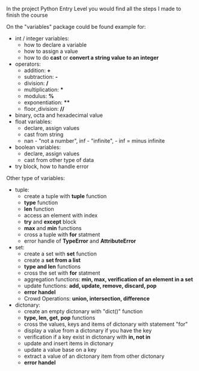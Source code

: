 In the project Python Entry Level you would find all the steps I made to finish the course

On the "variables" package could be found example for:
 - int / integer variables:
   - how to declare a variable
   - how to assign a value
   - how to do <b>cast</b> or <b>convert a string value to an integer</b>
 - operators: 
   - addition: <b>+</b>
   - subtraction: <b>-</b>
   - division: <b>/</b>
   - multiplication: <b>*</b>
   - modulus: <b>%</b>
   - exponentiation: <b>**</b>
   - floor_division: <b>//</b>
 - binary, octa and hexadecimal value
 - float variables:
   - declare, assign values
   - cast from string
   - nan - "not a number", inf - "infinite", - inf = minus infinite
 - boolean variables:
   - declare, assign values
   - cast from other type of data
 - try block, how to handle error

 Other type of variables:
 - tuple:
   - create a tuple with <b>tuple</b> function
   - <b>type</b> function
   - <b>len</b> function
   - access an element with index
   - <b>try</b> and <b>except</b> block
   - <b>max</b> and <b>min</b> functions
   - cross a tuple with <b>for</b> statment 
   - error handle of <b>TypeError</b> and <b>AttributeError</b>
 - set:
   - create a set with <b>set</b> function
   - create a <b>set from a list</b>
   - <b>type and len</b> functions
   - cross the set with <b>for</b> statment
   - aggregation functions: <b>min, max, verification of an element in a set</b>
   - update functions: <b>add, update, remove, discard, pop</b> 
   - <b>error handel</b>
   - Crowd Operations: <b>union, intersection, difference</b>
 - dictonary:
   - create an empty dictonary with "dict()" function
   - <b>type, len, get, pop</b> functions
   - cross the values, keys and items of dictonary with statement "for"
   - display a value from a dictonary if you have the key
   - verification if a key exist in dictonary with <b>in, not in</b>
   - update and insert items in dictonary
   - update a value base on a key
   - extract a value of an dictonary item from other dictonary
   - <b>error handel</b>
